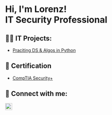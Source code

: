 <h1>Hi, I'm Lorenz! <br/>IT Security Professional</a></h1>

<h2>👨‍💻 IT Projects:</h2>

  - [Praciting DS & Algos in Python](https://github.com/joshmadakor1/Algorithms-Practice)

<h2>📄 Certification</h2>

- [CompTIA Security+](https://www.youtube.com/watch?v=a83ASGn_V_s)

<h2> 🤳 Connect with me:</h2>

[<img align="left" alt="Lorenz Sanchez | LinkedIn" width="22px" src="https://cdn.jsdelivr.net/npm/simple-icons@v3/icons/linkedin.svg" />][linkedin]

[linkedin]: https://www.linkedin.com/in/lorenz-jeremiah-sanchez

<!--
**lorenztechspace/lorenztechspace** is a ✨ _special_ ✨ repository because its `README.md` (this file) appears on your GitHub profile.

Here are some ideas to get you started:

- 🔭 I’m currently working on ...
- 🌱 I’m currently learning ...
- 👯 I’m looking to collaborate on ...
- 🤔 I’m looking for help with ...
- 💬 Ask me about ...
- 📫 How to reach me: ...
- 😄 Pronouns: ...
- ⚡ Fun fact: ...
-->
